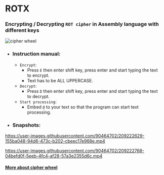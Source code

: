 # ROTX
### Encrypting / Decrypting ****`ROT cipher`**** in Assembly language with different keys


![cipher wheel](https://user-images.githubusercontent.com/90464702/209224191-8e1560c5-abe3-4d12-b95f-61ece77ee3a8.png)

- ### Instruction manual:
  - `Encrypt`:
    + Press `E` then enter shift key, press enter and start typing the text to encrypt.
    + Text has to be ALL UPPERCASE.
  - `Decrypt`:
    + Press `D` then enter shift key, press enter and start typing the text to decrypt.
  - `Start processing`:
    + Embed `@` to your text so that the program can start text processing.

- ### Snapshots:

https://user-images.githubusercontent.com/90464702/209222629-155ba048-94d6-473c-b202-cbeec17e968e.mp4


https://user-images.githubusercontent.com/90464702/209222768-04befd0f-5eeb-4fc4-af28-57a3e2355d6c.mp4

#### [More about cipher wheel](https://en.wikipedia.org/wiki/Cipher_disk)

